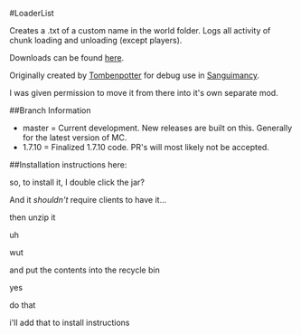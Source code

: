 #LoaderList

Creates a .txt of a custom name in the world folder. Logs all activity of chunk loading and unloading (except players).

Downloads can be found [here](http://tehnut.info/jenkins/).

Originally created by [Tombenpotter](https://github.com/Tombenpotter/) for debug use in [Sanguimancy](https://github.com/Tombenpotter/Sanguimancy).

I was given permission to move it from there into it's own separate mod. 

##Branch Information

* master = Current development. New releases are built on this. Generally for the latest version of MC.
* 1.7.10 = Finalized 1.7.10 code. PR's will most likely not be accepted.

##Installation instructions here:

<BBoldt> so, to install it, I double click the jar?

<TehNut> And it *shouldn't* require clients to have it...

<BBoldt> then unzip it

<TehNut> uh

<TehNut> wut

<BBoldt> and put the contents into the recycle bin

<TehNut> yes

<TehNut> do that

<TehNut> i'll add that to install instructions
